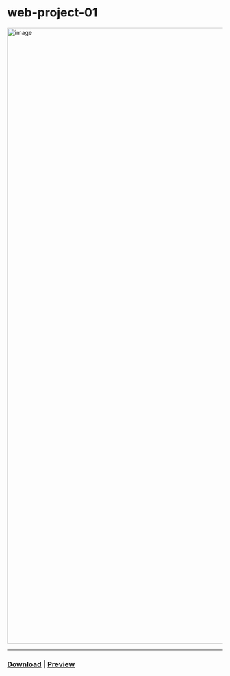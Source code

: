 # web-project-01
 
<img width="1437" alt="image" src="https://user-images.githubusercontent.com/111915039/223169807-7f1293dc-28e5-43fa-99b0-ac278abc64b6.png">
<hr>

### [Download](https://github.com/blackscriptt/web-proje-01/archive/refs/heads/main.zip) | [Preview](https://blackscriptt.github.io/web-homework/homeworks/proje-01/index.html)
